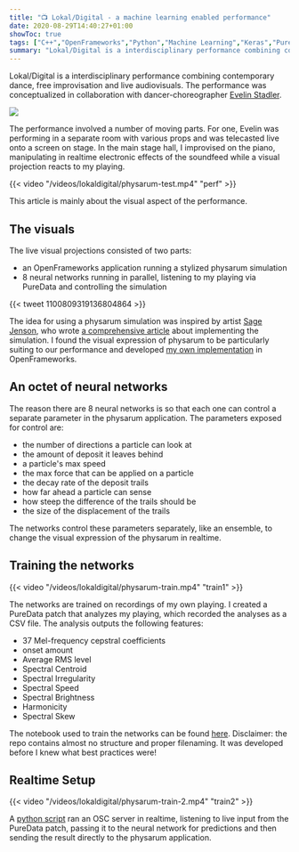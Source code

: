 ```yaml
---
title: "📺 Lokal/Digital - a machine learning enabled performance"
date: 2020-08-29T14:40:27+01:00
showToc: true
tags: ["C++","OpenFrameworks","Python","Machine Learning","Keras","PureData"]
summary: "Lokal/Digital is a interdisciplinary performance combining contemporary dance, free improvisation and live audiovisuals enabled by machine learning. "
---
```


Lokal/Digital is a interdisciplinary performance combining contemporary dance,
free improvisation and live audiovisuals. The performance was conceptualized in
collaboration with dancer-choreographer [Evelin
Stadler](https://atelierhaus-stadler-gerhardt.jimdo.com/atelierhaus/stadler). 

![](/images/lokaldigital/hero.JPG)

The performance involved a number of moving parts. For one, Evelin was
performing in a separate room with various props and was telecasted live onto a
screen on stage. In the main stage hall, I improvised on the piano,
manipulating in realtime electronic effects of the soundfeed while a visual
projection reacts to my playing. 

{{< video "/videos/lokaldigital/physarum-test.mp4" "perf" >}}

This article is mainly about the visual aspect of the performance.

## The visuals


The live visual projections consisted of two parts: 
- an OpenFrameworks application running a stylized physarum simulation
- 8 neural networks running in parallel, listening to my playing via PureData
  and controlling the simulation
  
{{< tweet 1100809319136804864 >}} 

The idea for using a physarum simulation was inspired by artist [Sage
Jenson](https://www.sagejenson.com), who wrote [a comprehensive article](https://cargocollective.com/sagejenson/physarum) about
implementing the simulation. I found the visual expression of physarum to be
particularly suiting to our performance and developed [my own implementation](https://github.com/somecho/openframeworks-physarum) in OpenFrameworks.

## An octet of neural networks


The reason there are 8 neural networks is so that each one can control a
separate parameter in the physarum application. The parameters exposed for
control are: 
- the number of directions a particle can look at
- the amount of deposit it leaves behind 
- a particle's max speed 
- the max force that can be applied on a particle 
- the decay rate of the deposit trails
- how far ahead a particle can sense 
- how steep the difference of the trails should be 
- the size of the displacement of the trails 

The networks control these parameters separately, like an ensemble, to change
the visual expression of the physarum in realtime. 

## Training the networks

{{< video "/videos/lokaldigital/physarum-train.mp4" "train1" >}}

The networks are trained on recordings of my own playing. I created a PureData
patch that analyzes my playing, which recorded the analyses as a CSV file. The
analysis outputs the following features:

- 37 Mel-frequency cepstral coefficients
- onset amount
- Average RMS level
- Spectral Centroid
- Spectral Irregularity
- Spectral Speed
- Spectral Brightness
- Harmonicity
- Spectral Skew

The notebook used to train the networks can be found
[here](https://github.com/somecho/lokal-digital/blob/master/notebooks/csvtonumpy2.ipynb). Disclaimer: the repo contains
almost no structure and proper filenaming. It was developed before I knew what
best practices were!


## Realtime Setup

{{< video "/videos/lokaldigital/physarum-train-2.mp4" "train2" >}}

A [python
script](https://github.com/somecho/lokal-digital/blob/master/lokaldigital.py)
ran an OSC server in realtime, listening to live input from the PureData patch,
passing it to the neural network for predictions and then sending the result
directly to the physarum application. 
